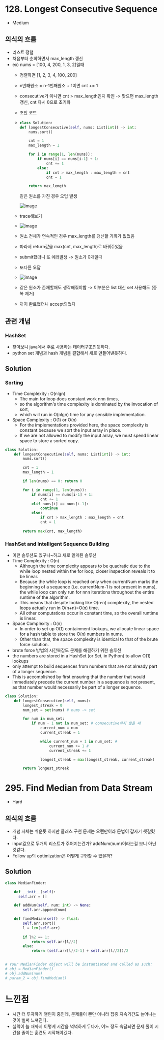 # 128. Longest Consecutive Sequence
- Medium

## 의식의 흐름
- 리스트 정렬
- 처음부터 순회하면서 max_length 갱신
- ex) nums = [100, 4, 200, 1, 3, 2]일때
  - 정렬하면 [1, 2, 3, 4, 100, 200]
  - n번째원소 = n-1번째원소 + 1이면 cnt += 1
  - consecutive가 아니면 cnt > max_length인지 확인 -> 맞으면 max_length갱신, cnt 다시 0으로 초기화
  - 초반 코드
  - ```python
    class Solution:
    def longestConsecutive(self, nums: List[int]) -> int:
        nums.sort()

        cnt = 1
        max_length = 1

        for i in range(1, len(nums)):
            if nums[i] == nums[i-1] + 1:
                cnt += 1
            else:
                if cnt > max_length : max_length = cnt
                cnt = 1

        return max_length
    ```
    같은 원소를 가진 경우 오답 발생
    
    ![image](https://user-images.githubusercontent.com/97150219/220970232-36a1cdbd-8de6-43dc-afb8-12ee3fd0dea3.png)
   - trace해보기
   - ![image](https://user-images.githubusercontent.com/97150219/220970973-161d708d-2dda-4929-83da-49fc3b88cf69.png)
   - 원소 전체가 연속적인 경우 max_length를 갱신할 기회가 없었음
   - 따라서 return값을 max(cnt, max_length)로 바꿔주었음
   - submit했더니 또 에러발생 -> 원소가 0개일때
   - 또다른 오답
   - ![image](https://user-images.githubusercontent.com/97150219/220972434-2c46a732-d2f4-41e6-b67c-ed37ca1323a1.png)
   - 같은 원소가 존재할때도 생각해줘야함 -> 이부분은 list 대신 set 사용해도 (중복 제거)
   - 까지 완료했더니 accept되었다

## 관련 개념
### HashSet
- 찾아보니 java에서 주로 사용하는 데이터구조인듯하다.
- python set 개념과 hash 개념을 결합해서 새로 만들어낸듯하다.

## Solution
### Sorting
- Time Complexity : O(nlgn)
  - The main for loop does constant work nnn times,
  - so the algorithm's time complexity is dominated by the invocation of sort,
  - which will run in O(nlgn) time for any sensible implementation.
- Space Complexity : O(1) or O(n)
  - For the implementations provided here, the space complexity is constant because we sort the input array in place.
  - If we are not allowed to modify the input array, we must spend linear space to store a sorted copy.

```python
class Solution:
    def longestConsecutive(self, nums: List[int]) -> int:
        nums.sort()

        cnt = 1
        max_length = 1

        if len(nums) == 0: return 0

        for i in range(1, len(nums)):
            if nums[i] == nums[i-1] + 1:
                cnt += 1
            elif nums[i] == nums[i-1]:
                continue
            else:
                if cnt > max_length : max_length = cnt
                cnt = 1
            
        return max(cnt, max_length)
```

### HashSet and Intelligent Sequence Building
- 이런 솔루션도 있구나~하고 새로 알게된 솔루션
- Time Complexity : O(n)
  - Although the time complexity appears to be quadratic due to the while loop nested within the for loop, closer inspection reveals it to be linear.
  - Because the while loop is reached only when currentNum marks the beginning of a sequence (i.e. currentNum-1 is not present in nums), the while loop can only run for nnn iterations throughout the entire runtime of the algorithm.
  - This means that despite looking like O(n⋅n) complexity, the nested loops actually run in O(n+n)=O(n) time.
  - All other computations occur in constant time, so the overall runtime is linear.
- Space Complexity : O(n)
  - In order to set up O(1) containment lookups, we allocate linear space for a hash table to store the O(n) numbers in nums.
  - Other than that, the space complexity is identical to that of the brute force solution.
- brute force 방법의 시간복잡도 문제를 해결하기 위한 솔루션
- the numbers are stored in a HashSet (or Set, in Python) to allow O(1) lookups
- only attempt to build sequences from numbers that are not already part of a longer sequence.
- This is accomplished by first ensuring that the number that would immediately precede the current number in a sequence is not present, as that number would necessarily be part of a longer sequence.

```python
class Solution:
    def longestConsecutive(self, nums):
        longest_streak = 0
        num_set = set(nums) # nums -> set

        for num in num_set:
            if num - 1 not in num_set: # consecutive하지 않을 때
                current_num = num
                current_streak = 1

                while current_num + 1 in num_set: # 
                    current_num += 1 # 
                    current_streak += 1

                longest_streak = max(longest_streak, current_streak)

        return longest_streak
```


# 295. Find Median from Data Stream
- Hard

## 의식의 흐름
- 개념 자체는 쉬운듯 하지만 클래스 구현 문제는 오랜만이라 문법이 갑자기 헷갈렸다.
- input값으로 두개의 리스트가 주어지는건가? addNum(num)이라는걸 보니 아닌것같다.
- Follow up의 optimization은 어떻게 구현할 수 있을까?

## Solution

```python
class MedianFinder:

    def __init__(self):
      self.arr = [] 

    def addNum(self, num: int) -> None:
        self.arr.append(num)

    def findMedian(self) -> float:
        self.arr.sort()
        l = len(self.arr)
        
        if l%2 == 1:
            return self.arr[l//2]
        else:
            return (self.arr[l//2-1] + self.arr[l//2])/2

        
# Your MedianFinder object will be instantiated and called as such:
# obj = MedianFinder()
# obj.addNum(num)
# param_2 = obj.findMedian()
```


# 느낀점
- 시간 더 투자하기 챌린지 중인데, 문제풀이 뿐만 아니라 집중 지속기간도 늘어나는 것이 벌써 느껴진다.
- 실력이 늘 때까지 이렇게 시간을 넉넉하게 두다가, 어느 정도 숙달되면 문제 풀이 시간을 줄이는 훈련도 시작해야겠다.
